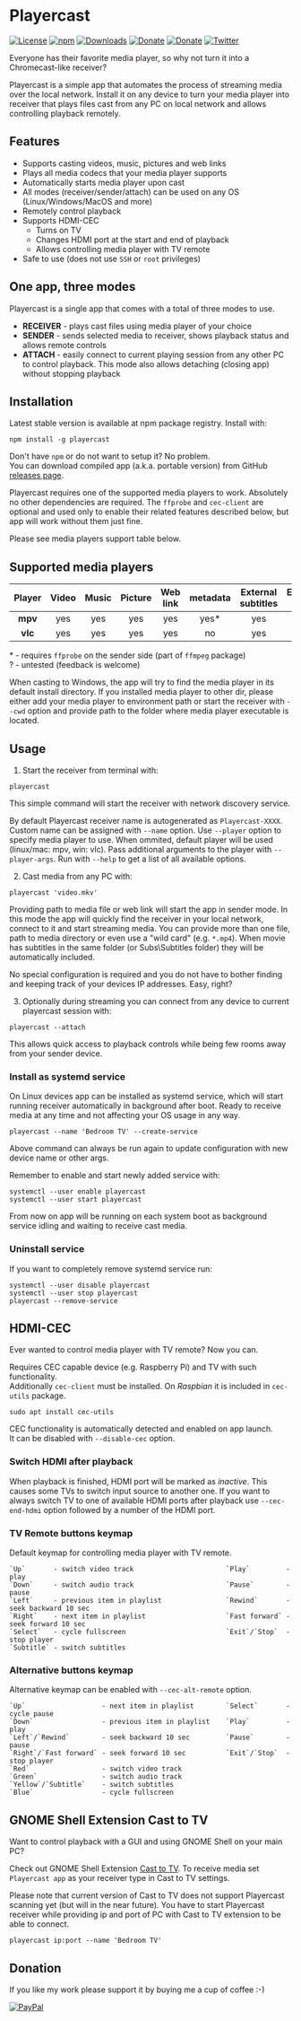 # Playercast
[![License](https://img.shields.io/github/license/Rafostar/playercast.svg)](https://github.com/Rafostar/playercast/blob/master/LICENSE)
[![npm](https://img.shields.io/npm/v/playercast.svg)](https://www.npmjs.com/package/playercast)
[![Downloads](https://img.shields.io/npm/dt/playercast.svg)](https://www.npmjs.com/package/playercast)
[![Donate](https://img.shields.io/badge/Donate-PayPal-blue.svg)](https://www.paypal.com/cgi-bin/webscr?cmd=_s-xclick&hosted_button_id=TFVDFD88KQ322)
[![Donate](https://img.shields.io/badge/Donate-PayPal.Me-lightgrey.svg)](https://www.paypal.me/Rafostar)
[![Twitter](https://img.shields.io/twitter/url/https/github.com/Rafostar/playercast.svg?style=social)](https://twitter.com/intent/tweet?text=Wow:&url=https%3A%2F%2Fgithub.com%2FRafostar%2Fplayercast)

Everyone has their favorite media player, so why not turn it into a Chromecast-like receiver?

Playercast is a simple app that automates the process of streaming media over the local network. Install it on any device to turn your media player into receiver that plays files cast from any PC on local network and allows controlling playback remotely.

## Features
* Supports casting videos, music, pictures and web links
* Plays all media codecs that your media player supports
* Automatically starts media player upon cast
* All modes (receiver/sender/attach) can be used on any OS (Linux/Windows/MacOS and more)
* Remotely control playback
* Supports HDMI-CEC
  * Turns on TV
  * Changes HDMI port at the start and end of playback
  * Allows controlling media player with TV remote
* Safe to use (does not use `SSH` or `root` privileges)

## One app, three modes
Playercast is a single app that comes with a total of three modes to use.

* **RECEIVER** - plays cast files using media player of your choice
* **SENDER** - sends selected media to receiver, shows playback status and allows remote controls
* **ATTACH** - easily connect to current playing session from any other PC to control playback. This mode also allows detaching (closing app) without stopping playback

## Installation
Latest stable version is available at npm package registry. Install with:
```
npm install -g playercast
```
Don't have `npm` or do not want to setup it? No problem.<br>
You can download compiled app (a.k.a. portable version) from GitHub [releases page](https://github.com/Rafostar/playercast/releases).

Playercast requires one of the supported media players to work. Absolutely no other dependencies are required. The `ffprobe` and `cec-client` are optional and used only to enable their related features described below, but app will work without them just fine.

Please see media players support table below.

## Supported media players

|   Player   | Video | Music | Picture | Web link | metadata | External subtitles | External cover | Linux |  Win  | MacOS |
| :--------: | :---: | :---: | :-----: | :------: | :------: | :----------------: | :------------: | :---: | :---: | :---: |
|  **mpv**   |  yes  |  yes  |   yes   |    yes   |   yes*   |        yes         |      yes*      |  yes  |  no   |   ?   |
|  **vlc**   |  yes  |  yes  |   yes   |    yes   |    no    |        yes         |       no       |  yes  |  yes  |   ?   |

  \* - requires `ffprobe` on the sender side (part of `ffmpeg` package)<br>
  ? - untested (feedback is welcome)

When casting to Windows, the app will try to find the media player in its default install directory. If you installed media player to other dir, please either add your media player to environment path or start the receiver with `--cwd` option and provide path to the folder where media player executable is located.

## Usage
1) Start the receiver from terminal with:
```
playercast
```
This simple command will start the receiver with network discovery service.

By default Playercast receiver name is autogenerated as `Playercast-XXXX`. Custom name can be assigned with `--name` option. Use `--player` option to specify media player to use. When ommited, default player will be used (linux/mac: mpv, win: vlc). Pass additional arguments to the player with `--player-args`. Run with `--help` to get a list of all available options.

2) Cast media from any PC with:
```
playercast 'video.mkv'
```
Providing path to media file or web link will start the app in sender mode. In this mode the app will quickly find the receiver in your local network, connect to it and start streaming media. You can provide more than one file, path to media directory or even use a "wild card" (e.g. `*.mp4`). When movie has subtitles in the same folder (or Subs\Subtitles folder) they will be automatically included.

No special configuration is required and you do not have to bother finding and keeping track of your devices IP addresses. Easy, right?

3) Optionally during streaming you can connect from any device to current playercast session with:
```
playercast --attach
```
This allows quick access to playback controls while being few rooms away from your sender device.

### Install as systemd service
On Linux devices app can be installed as systemd service, which will start running receiver automatically in background after boot. Ready to receive media at any time and not affecting your OS usage in any way.
```
playercast --name 'Bedroom TV' --create-service
```
Above command can always be run again to update configuration with new device name or other args.

Remember to enable and start newly added service with:
```
systemctl --user enable playercast
systemctl --user start playercast
```
From now on app will be running on each system boot as background service idling and waiting to receive cast media.

### Uninstall service
If you want to completely remove systemd service run:
```
systemctl --user disable playercast
systemctl --user stop playercast
playercast --remove-service
```

## HDMI-CEC
Ever wanted to control media player with TV remote? Now you can.

Requires CEC capable device (e.g. Raspberry Pi) and TV with such functionality.<br>
Additionally `cec-client` must be installed. On *Raspbian* it is included in `cec-utils` package.
```
sudo apt install cec-utils
```
CEC functionality is automatically detected and enabled on app launch.<br>
It can be disabled with `--disable-cec` option.

### Switch HDMI after playback
When playback is finished, HDMI port will be marked as *inactive*. This causes some TVs to switch input source to another one.
If you want to always switch TV to one of available HDMI ports after playback use `--cec-end-hdmi` option followed by a number of the HDMI port.

### TV Remote buttons keymap
Default keymap for controlling media player with TV remote.

```
`Up`       - switch video track                       `Play`         - play
`Down`     - switch audio track                       `Pause`        - pause
`Left`     - previous item in playlist                `Rewind`       - seek backward 10 sec
`Right`    - next item in playlist                    `Fast forward` - seek forward 10 sec
`Select`   - cycle fullscreen                         `Exit`/`Stop`  - stop player
`Subtitle` - switch subtitles
```

### Alternative buttons keymap
Alternative keymap can be enabled with `--cec-alt-remote` option.

```
`Up`                   - next item in playlist        `Select`       - cycle pause
`Down`                 - previous item in playlist    `Play`         - play
`Left`/`Rewind`        - seek backward 10 sec         `Pause`        - pause
`Right`/`Fast forward` - seek forward 10 sec          `Exit`/`Stop`  - stop player
`Red`                  - switch video track
`Green`                - switch audio track
`Yellow`/`Subtitle`    - switch subtitles
`Blue`                 - cycle fullscreen
```

## GNOME Shell Extension Cast to TV
Want to control playback with a GUI and using GNOME Shell on your main PC?

Check out GNOME Shell Extension [Cast to TV](https://rafostar.github.io/gnome-shell-extension-cast-to-tv). To receive media set `Playercast app` as your receiver type in Cast to TV settings.

Please note that current version of Cast to TV does not support Playercast scanning yet (but will in the near future). You have to start Playercast receiver while providing ip and port of PC with Cast to TV extension to be able to connect.
```
playercast ip:port --name 'Bedroom TV'
```

## Donation
If you like my work please support it by buying me a cup of coffee :-)

[![PayPal](https://github.com/Rafostar/gnome-shell-extension-cast-to-tv/wiki/images/paypal.gif)](https://www.paypal.com/cgi-bin/webscr?cmd=_s-xclick&hosted_button_id=TFVDFD88KQ322)
